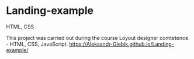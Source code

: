 # Landing-example
HTML, CSS

This project was carried out during the course Loyout designer comtetence - HTML, CSS, JavaScript.
https://Aleksandr-Glebik.github.io/Landing-example/
